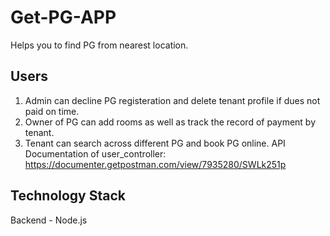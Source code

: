 # Get-PG-APP
Helps you to find PG from nearest location.

## Users
1. Admin can decline PG registeration and delete tenant profile if dues not paid on time.
2. Owner of PG can add rooms as well as track the record of payment by tenant.
3. Tenant can search across different PG and book PG online.
API Documentation of user_controller: https://documenter.getpostman.com/view/7935280/SWLk251p

## Technology Stack
Backend - Node.js

